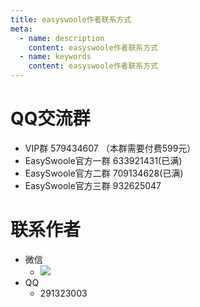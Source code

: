 ```yaml
---
title: easyswoole作者联系方式
meta:
  - name: description
    content: easyswoole作者联系方式
  - name: keywords
    content: easyswoole作者联系方式
---
```

  
   
# QQ交流群
- VIP群 579434607 （本群需要付费599元）
- EasySwoole官方一群 633921431(已满)
- EasySwoole官方二群 709134628(已满)
- EasySwoole官方三群 932625047

# 联系作者
- 微信
  - ![](/Images/authWx.png)
- QQ 
  - 291323003    